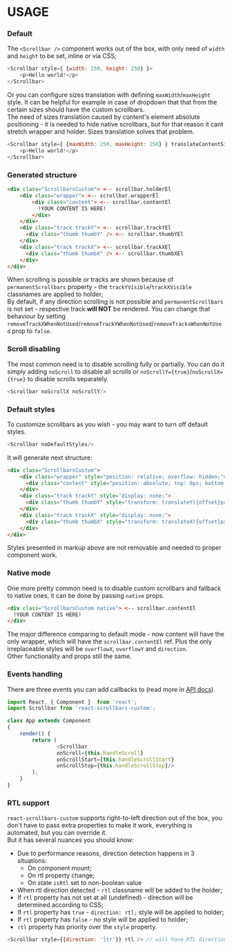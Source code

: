 # USAGE

### Default
The `<Scrollbar />` component works out of the box, with only need of `width` and `height` to be set, inline or via CSS;
```javascript
<Scrollbar style={ {width: 250, height: 250} }>
    <p>Hello world!</p>
</Scrollbar>
```
Or you can configure sizes translation with defining `maxWidth`/`maxHeight` style. It can be helpful for example in case of dropdown that that from the certain sizes should have the custom scrollbars.  
The need of sizes translation caused by content's element absolute positioning - it is needed to hide native scrollbars, but for that reason it cant stretch wrapper and holder. Sizes translation solves that problem.
```javascript
<Scrollbar style={ {maxWidth: 250, maxHeight: 250} } translateContentSizesToHolder>
    <p>Hello world!</p>
</Scrollbar>
```

### Generated structure
```html
<div class="ScrollbarsCustom"> <-- scrollbar.holderEl
    <div class="wrapper"> <-- scrollbar.wrapperEl
        <div class="content"> <-- scrollbar.contentEl
          !YOUR CONTENT IS HERE!
        </div>
    </div>
    <div class="track trackY"> <-- scrollbar.trackYEl
      <div class="thumb thumbY" /> <-- scrollbar.thumbYEl
    </div>
    <div class="track trackX"> <-- scrollbar.trackXEl
      <div class="thumb thumbX" /> <-- scrollbar.thumbXEl
    </div>
</div>
```
When scrolling is possible or tracks are shown because of `permanentScrollbars` property - the `trackYVisible`/`trackXVisible` classnames are applied to holder;  
By default, if any direction scrolling is not possible and `permanentScrollbars` is not set - respective track **will NOT** be rendered. You can change that behaviour by setting `removeTrackXWhenNotUsed`/`removeTrackYWhenNotUsed`/`removeTracksWhenNotUsed` prop to `false`. 

### Scroll disabling
The most common need is to disable scrolling fully or partially. You can do it simply adding `noScroll` to disable all scrolls or `noScrollY={true}`/`noScrollX={true}` to disable scrolls separately.
```javascript
<Scrollbar noScrollX noScrollY/>
```

### Default styles
To customize scrollbars as you wish - you may want to turn off default styles.
```javascript
<Scrollbar noDefaultStyles/>
```
It will generate next structure:
```html
<div class="ScrollbarsCustom">
    <div class="wrapper" style="position: relative; overflow: hidden;">
      <div class="content" style="position: absolute; top: 0px; bottom: 0px; right: 0px; left: 0px; overflowY: {overflowYPossible}; overflowX: {overflowXPossible}; margin-right: -{browsersScrollbarsWidth}px; margin-bottom: -{browsersScrollbarsWidth}px;"></div>
    </div>
    <div class="track trackY" style="display: none;">
      <div class="thumb thumbY" style="transform: translateY({offset}px); height: {height}px;"></div>
    </div>
    <div class="track trackX" style="display: none;">
      <div class="thumb thumbX" style="transform: translateX({offset}px); width: {width}px;"></div>
    </div>
</div>
```
Styles presented in markup above are not removable and needed to proper component work.

### Native mode
One more pretty common need is to disable custom scrollbars and fallback to native ones, it can be done by passing `native` props.
```html
<div class="ScrollbarsCustom native"> <-- scrollbar.contentEl
  !YOUR CONTENT IS HERE!
</div>
```
The major difference comparing to default mode - now content will have the only wrapper, which will have the `scrollbar.contentEl` ref. Plus the only irreplaceable styles will be `overflowX`, `overflowY` and `direction`.  
Other functionality and props still the same. 

### Events handling
There are three events you can add callbacks to (read more in [API docs](./../API.md)).
```javascript
import React, { Component }  from 'react';
import Scrollbar from 'react-scrollbars-custom';

class App extends Component
{
    render() {
        return (
                <Scrollbar 
                onScroll={this.handleScroll}
                onScrollStart={this.handleScrollStart}
                onScrollStop={this.handleScrollStop}/>
        );
    }
}
```

### RTL support
`react-scrollbars-custom` supports right-to-left direction out of the box, you don't have to pass extra properties to make it work, everything is automated, but you can override it.  
But it has several nuances you should know: 
* Due to performance reasons, direction detection happens in 3 situations:
    * On component mount;
    * On rtl property change;
    * On state `isRtl` set to non-boolean value
* When rtl direction detected - `rtl` classname will be added to the holder;
* If `rtl` property has not set at all (undefined) - direction will be determined according to CSS;
* If `rtl` property has `true` - `direction: rtl;` style will be applied to holder;
* If `rtl` property has `false` - no style will be applied to holder;
* `rtl` property has priority over the `style` property.  
```javascript
<Scrollbar style={{direction: 'ltr'}} rtl /> // will have RTL direction
```
